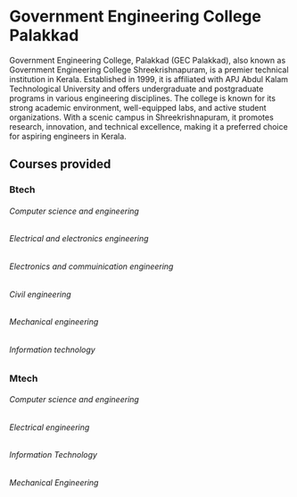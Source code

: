 # Government Engineering College Palakkad
Government Engineering College, Palakkad (GEC Palakkad), also known as Government Engineering College Shreekrishnapuram, is a premier technical institution in Kerala. Established in 1999, it is affiliated with APJ Abdul Kalam Technological University and offers undergraduate and postgraduate programs in various engineering disciplines. The college is known for its strong academic environment, well-equipped labs, and active student organizations. With a scenic campus in Shreekrishnapuram, it promotes research, innovation, and technical excellence, making it a preferred choice for aspiring engineers in Kerala.
## Courses provided
### Btech
###### Computer science and engineering
###### Electrical and electronics engineering
###### Electronics and commuinication engineering
###### Civil engineering
###### Mechanical engineering
###### Information technology
### Mtech
###### Computer science and engineering
###### Electrical engineering
###### Information Technology
###### Mechanical Engineering
